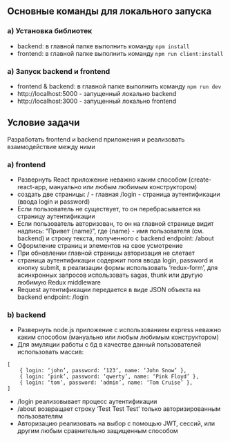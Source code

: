 ## Основные команды для локального запуска

### a) Установка библиотек
* backend: в главной папке выполнить команду ```npm install```
* frontend: в главной папке выполнить команду ```npm run client:install```

### a) Запуск backend и frontend
* frontend & backend: в главной папке выполнить команду ```npm run dev```
* http://localhost:5000 - запущенный локально backend
* http://localhost:3000 - запущенный локально frontend

## Условие задачи
Разработать frontend и backend приложения и реализовать взаимодействие между
ними
### а) frontend
* Развернуть React приложение неважно каким способом (create-react-app,
мануально или любым любимым конструктором)
* создать две страницы:
/ - главная
/login - страница аутентификации (ввода login и password)
* Если пользователь не существует, то он перебрасывается на страницу
аутентификации
* Если пользователь авторизован, то он на главной странице видит надпись:
“Привет {name}“, где {name} - имя пользователя (см. backend) и строку текста,
полученного с backend endpoint: /about
* Оформление страниц и элементов на свое усмотрение
* При обновлении главной страницы авторизация не слетает
* страница аутентификации содержит поля ввода login, password и кнопку submit,
в реализации формы использовать ‘redux-form’, для асинхронных запросов
использовать sagas, thunk или другую любимую Redux middleware
* Request аутентификации передается в виде JSON объекта на backend endpoint:
/login

### b) backend
*  Развернуть node.js приложение с использованием express неважно каким
способом (мануально или любым любимым конструктором)
*  Для эмуляции работы с бд в качестве данный пользователей использовать
массив:
```
[
    { login: ‘john’, password: ‘123’, name: ‘John Snow’ },
    { login: ‘pink’, password: ‘qwerty’, name: ‘Pink Floyd’ },
    { login: ‘tom’, password: ‘admin’, name: ‘Tom Cruise’ },
]
```

*  /login реализовывает процесс аутентификации
*  /about возвращает строку ‘Test Test Test’ только авторизированным
пользователям
*  Авторизацию реализовать на выбор с помощью JWT, сессий, или другим
любым сравнительно защищенным способом
